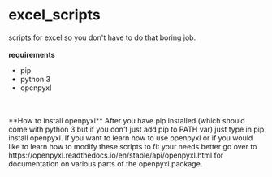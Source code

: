 # excel_scripts
scripts for excel so you don't have to do that boring job.
<br>
<br>
**requirements**
 - pip
 - python 3
 - openpyxl
<br>
<br>
**How to install openpyxl**
     After you have pip installed (which should come with python 3 but if you don't just add pip to PATH var)
just type in pip install openpyxl. If you want to learn how to use openpyxl or if you would like to learn how
to modify these scripts to fit your needs better go over to https://openpyxl.readthedocs.io/en/stable/api/openpyxl.html
for documentation on various parts of the openpyxl package.
